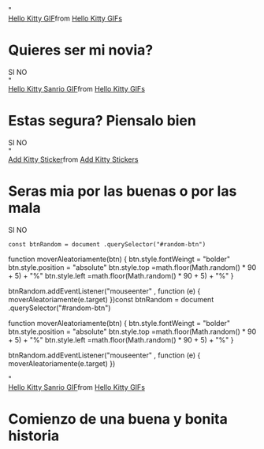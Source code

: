 <!DOCTYPE html>
<html lang="en">
    <head>
        <meta charset="UTF-8">
        <meta name="viewpoet" content="width=device-width, initial-scale+1.0">
        <link rel="stylesheet" href="style.css">
        <title>document</title</title>"
    </head>
    <body>
<div class="container">
    <div class="tenor-gif-embed" data-postid="13555966181136281265" data-share-method="host" data-aspect-ratio="1.76596" data-width="100%"><a href="https://tenor.com/view/hello-kitty-gif-13555966181136281265">Hello Kitty GIF</a>from <a href="https://tenor.com/search/hello+kitty-gifs">Hello Kitty GIFs</a></div> <script type="text/javascript" async src="https://tenor.com/embed.js"></script>
    <h1>Quieres ser mi novia?</h1>
    <div class="btn">
        <a herf="si.html">SI</a>
        <a herf="no1.html">NO</a>
    </div>
</div>
</body>
</html>

<!DOCTYPE html>
<html lang="en">
    <head>
        <meta charset="UTF-8">
        <meta name="viewpoet" content="width=device-width, initial-scale+1.0">
        <link rel="stylesheet" href="style.css">
        <title>Piensalo</title</title>"
    </head>
    <body>
<div class="container">
    <div class="tenor-gif-embed" data-postid="11450284876882092278" data-share-method="host" data-aspect-ratio="1" data-width="100%"><a href="https://tenor.com/view/hello-kitty-sanrio-kawaii-crying-gif-11450284876882092278">Hello Kitty Sanrio GIF</a>from <a href="https://tenor.com/search/hello+kitty-gifs">Hello Kitty GIFs</a></div> <script type="text/javascript" async src="https://tenor.com/embed.js"></script>
    <h1>Estas segura? Piensalo bien</h1>
    <div class="btn">
        <a herf="si.html">SI</a>
        <a herf="no2.html">NO</a>
    </div>
   </div>
</body>
</html>


<!DOCTYPE html>
<html lang="en">
    <head>
        <meta charset="UTF-8">
        <meta name="viewpoet" content="width=device-width, initial-scale+1.0">
        <link rel="stylesheet" href="style.css">
        <title>Seras mia... </title</title>"
    </head>
    <body>
<div class="container">
    <div class="tenor-gif-embed" data-postid="1419901914092975293" data-share-method="host" data-aspect-ratio="1.21678" data-width="100%"><a href="https://tenor.com/view/add-kitty-gif-1419901914092975293">Add Kitty Sticker</a>from <a href="https://tenor.com/search/add+kitty-stickers">Add Kitty Stickers</a></div> <script type="text/javascript" async src="https://tenor.com/embed.js"></script>
    <h1>Seras mia por las buenas o por las mala </h1>
    <div class="btn">
        <a herf="si.html">SI</a>
        <a herf="#"id="random-btn">NO</a>
    </div>
    </div>
    <script src="script.js"></script>
    </body>
    </html>

    const btnRandom = document .querySelector("#random-btn")

function moverAleatoriamente(btn) {
    btn.style.fontWeingt = "bolder"
    btn.style.position = "absolute"
    btn.style.top =math.floor(Math.random() * 90 + 5) + "%"
    btn.style.left =math.floor(Math.random() * 90 + 5) + "%"
}

btnRandom.addEventListener("mouseenter" , function (e) {
    moverAleatoriamente(e.target)
})const btnRandom = document .querySelector("#random-btn")

function moverAleatoriamente(btn) {
    btn.style.fontWeingt = "bolder"
    btn.style.position = "absolute"
    btn.style.top =math.floor(Math.random() * 90 + 5) + "%"
    btn.style.left =math.floor(Math.random() * 90 + 5) + "%"
}

btnRandom.addEventListener("mouseenter" , function (e) {
    moverAleatoriamente(e.target)
})

<!DOCTYPE html>
<html lang="en">
    <head>
        <meta charset="UTF-8">
        <meta name="viewpoet" content="width=device-width, initial-scale+1.0">
        <link rel="stylesheet" href="style.css">
        <title>document</title</title>"
    </head>
    <body>
<div class="container">
    <div class="tenor-gif-embed" data-postid="13085762800868030147" data-share-method="host" data-aspect-ratio="0.564257" data-width="100%"><a href="https://tenor.com/view/hello-kitty-sanrio-national-hug-day-hugs-heals-hearts-hugs-gif-13085762800868030147">Hello Kitty Sanrio GIF</a>from <a href="https://tenor.com/search/hello+kitty-gifs">Hello Kitty GIFs</a></div> <script type="text/javascript" async src="https://tenor.com/embed.js"></script>
    <h1>Comienzo de una buena y bonita historia</h1>
    </div>
    </body>
    </html>
